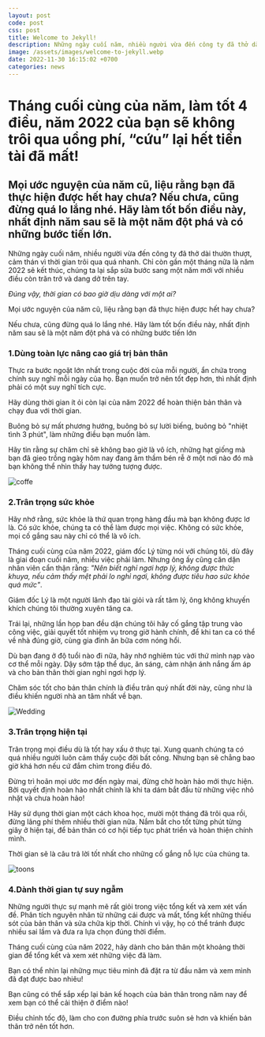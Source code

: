 ```yaml
---
layout: post
code: post
css: post
title: Welcome to Jekyll!
description: Những ngày cuối năm, nhiều người vừa đến công ty đã thở dài thườn thượt, cảm thán vì thời gian trôi qua quá nhanh. Chỉ còn gần một tháng nữa là năm 2022 sẽ kết thúc, chúng ta lại sắp sửa bước sang một năm mới với nhiều điều còn trăn trở và dang dở trên tay.
image: /assets/images/welcome-to-jekyll.webp
date: 2022-11-30 16:15:02 +0700
categories: news
---
```


# **Tháng cuối cùng của năm, làm tốt 4 điều, năm 2022 của bạn sẽ không trôi qua uổng phí, “cứu” lại hết tiền tài đã mất!**

## **Mọi ước nguyện của năm cũ, liệu rằng bạn đã thực hiện được hết hay chưa? Nếu chưa, cũng đừng quá lo lắng nhé. Hãy làm tốt bốn điều này, nhất định năm sau sẽ là một năm đột phá và có những bước tiến lớn.**

Những ngày cuối năm, nhiều người vừa đến công ty đã thở dài thườn thượt, cảm thán vì thời gian trôi qua quá nhanh. Chỉ còn gần một tháng nữa là năm 2022 sẽ kết thúc, chúng ta lại sắp sửa bước sang một năm mới với nhiều điều còn trăn trở và dang dở trên tay.

_Đúng vậy, thời gian có bao giờ dịu dàng với một ai?_

Mọi ước nguyện của năm cũ, liệu rằng bạn đã thực hiện được hết hay chưa?

Nếu chưa, cũng đừng quá lo lắng nhé. Hãy làm tốt bốn điều này, nhất định năm sau sẽ là một năm đột phá và có những bước tiến lớn

### **1.Dùng toàn lực nâng cao giá trị bản thân**

Thực ra bước ngoặt lớn nhất trong cuộc đời của mỗi người, ẩn chứa trong chính suy nghĩ mỗi ngày của họ. Bạn muốn trở nên tốt đẹp hơn, thì nhất định phải có một suy nghĩ tích cực.

Hãy dùng thời gian ít ỏi còn lại của năm 2022 để hoàn thiện bản thân và chạy đua với thời gian.

Buông bỏ sự mất phương hướng, buông bỏ sự lười biếng, buông bỏ "nhiệt tình 3 phút", làm những điều bạn muốn làm.

Hãy tin rằng sự chăm chỉ sẽ không bao giờ là vô ích, những hạt giống mà bạn đã gieo trồng ngày hôm nay đang âm thầm bén rễ ở một nơi nào đó mà bạn không thể nhìn thấy hay tưởng tượng được.

![coffe](https://kenh14cdn.com/203336854389633024/2022/12/8/photo-3-1670476208390104538624.jpeg)

### **2.Trân trọng sức khỏe**

Hãy nhớ rằng, sức khỏe là thứ quan trọng hàng đầu mà bạn không được lơ là. Có sức khỏe, chúng ta có thể làm được mọi việc. Không có sức khỏe, mọi cố gắng sau này chỉ có thể là vô ích.

Tháng cuối cùng của năm 2022, giám đốc Lý từng nói với chúng tôi, dù đây là giai đoạn cuối năm, nhiều việc phải làm. Nhưng ông ấy cũng căn dặn nhân viên cẩn thận rằng: _"Nên biết nghỉ ngơi hợp lý, không được thức khuya, nếu cảm thấy mệt phải lo nghỉ ngơi, không được tiêu hao sức khỏe quá mức"_.

Giám đốc Lý là một người lãnh đạo tài giỏi và rất tâm lý, ông không khuyến khích chúng tôi thường xuyên tăng ca.

Trái lại, những lần họp ban đều dặn chúng tôi hãy cố gắng tập trung vào công việc, giải quyết tốt nhiệm vụ trong giờ hành chính, để khi tan ca có thể về nhà đúng giờ, cùng gia đình ăn bữa cơm nóng hổi.

Dù bạn đang ở độ tuổi nào đi nữa, hãy nhớ nghiêm túc với thứ mình nạp vào cơ thể mỗi ngày. Dậy sớm tập thể dục, ăn sáng, cảm nhận ánh nắng ấm áp và cho bản thân thời gian nghỉ ngơi hợp lý.

Chăm sóc tốt cho bản thân chính là điều trân quý nhất đời này, cũng như là điều khiến người nhà an tâm nhất về bạn.

![Wedding](https://st.quantrimang.com/photos/image/2019/05/25/wedding-1.jpg)

### **3.Trân trọng hiện tại**

Trân trọng mọi điều dù là tốt hay xấu ở thực tại. Xung quanh chúng ta có quá nhiều người luôn cảm thấy cuộc đời bất công. Nhưng bạn sẽ chẳng bao giờ khá hơn nếu cứ đắm chìm trong điều đó.

Đừng trì hoãn mọi ước mơ đến ngày mai, đừng chờ hoàn hảo mới thực hiện. Bởi quyết định hoàn hảo nhất chính là khi ta dám bắt đầu từ những việc nhỏ nhặt và chưa hoàn hảo!

Hãy sử dụng thời gian một cách khoa học, mười một tháng đã trôi qua rồi, đừng lãng phí thêm nhiều thời gian nữa. Nắm bắt cho tốt từng phút từng giây ở hiện tại, để bản thân có cơ hội tiếp tục phát triển và hoàn thiện chính mình.

Thời gian sẽ là câu trả lời tốt nhất cho những cố gắng nỗ lực của chúng ta.

![toons](https://kenh14cdn.com/203336854389633024/2022/12/8/photo-1-16704761925831832919078.jpeg)

### **4.Dành thời gian tự suy ngẫm**

Những người thực sự mạnh mẽ rất giỏi trong việc tổng kết và xem xét vấn đề. Phân tích nguyên nhân từ những cái được và mất, tổng kết những thiếu sót của bản thân và sửa chữa kịp thời. Chính vì vậy, họ có thể tránh được nhiều sai lầm và đưa ra lựa chọn đúng thời điểm.

Tháng cuối cùng của năm 2022, hãy dành cho bản thân một khoảng thời gian để tổng kết và xem xét những việc đã làm.

Bạn có thể nhìn lại những mục tiêu mình đã đặt ra từ đầu năm và xem mình đã đạt được bao nhiêu!

Bạn cũng có thể sắp xếp lại bản kế hoạch của bản thân trong năm nay để xem bạn có thể cải thiện ở điểm nào!

Điều chỉnh tốc độ, làm cho con đường phía trước suôn sẻ hơn và khiến bản thân trở nên tốt hơn.
